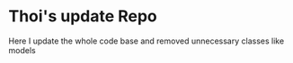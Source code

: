 # Thoi's update Repo

Here I update the whole code base and removed unnecessary classes like models

